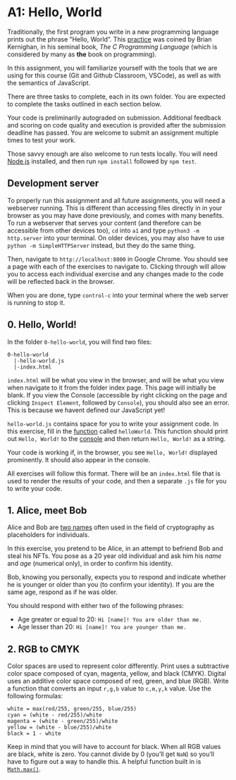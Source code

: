# A1: Hello, World

Traditionally, the first program you write in a new programming language prints out the phrase ”Hello, World”. This [practice](https://en.wikipedia.org/wiki/%22Hello,_World!%22_program#History) was coined by Brian Kernighan, in his seminal book, *The C Programming Language* (which is considered by many as **the** book on programming).

In this assignment, you will familiarize yourself with the tools that we are using for this course (Git and Github Classroom, VSCode), as well as with the semantics of JavaScript. 

There are three tasks to complete, each in its own folder. You are expected to complete the tasks outlined in each section below. 

Your code is preliminarily autograded on submission. Additional feedback and scoring on code quality and execution is provided after the submission deadline has passed. You are welcome to submit an assignment multiple times to test your work.

Those savvy enough are also welcome to run tests locally. You will need [Node.js](https://nodejs.org/en/) installed, and then run `npm install` followed by `npm test`.

## Development server
To properly run this assignment and all future assignments, you will need a webserver running. This is different than accessing files directly in in your browser as you may have done previously, and comes with many benefits. To run a webserver that serves your content (and therefore can be accessible from other devices too), `cd` into `a1` and type `python3 -m http.server` into your terminal. On older devices, you may also have to use `python -m SimpleHTTPServer` instead, but they do the same thing. 

Then, navigate to `http://localhost:8000` in Google Chrome. You should see a page with each of the exercises to navigate to. Clicking through will allow you to access each individual exercise and any changes made to the code will be reflected back in the browser.

When you are done, type `control-c` into your terminal where the web server is running to stop it.

## 0. Hello, World!
In the folder `0-hello-world`, you will find two files:
```
0-hello-world
  |-hello-world.js
  |-index.html
```

`index.html` will be what you view in the browser, and will be what you view when navigate to it from the folder index page. This page will initially be blank. If you view the Console (accessible by right clicking on the page and clicking `Inspect Element`, followed by `Console`), you should also see an error. This is because we havent defined our JavaScript yet!

`hello-world.js` contains space for you to write your assignment code. In this exercise, fill in the [function](https://developer.mozilla.org/en-US/docs/Web/JavaScript/Reference/Statements/function) called `helloWorld`. This function should print out `Hello, World!` to the [console](https://www.geeksforgeeks.org/javascript-console-log-with-examples/) and then return `Hello, World!` as a string.

Your code is working if, in the browser, you see `Hello, World!` displayed prominently. It should also appear in the console.

All exercises will follow this format. There will be an `index.html` file that is used to render the results of your code, and then a separate `.js` file for you to write your code.

## 1. Alice, meet Bob
Alice and Bob are [two names](https://en.wikipedia.org/wiki/Alice_and_Bob) often used in the field of cryptography as placeholders for individuals. 

In this exercise, you pretend to be Alice, in an attempt to befriend Bob and steal his NFTs. You pose as a 20 year old individual and ask him his *name* and *age* (numerical only), in order to confirm his identity.

Bob, knowing you personally, expects you to respond and indicate whether he is younger or older than you (to confirm your identity). If you are the same age, respond as if he was older.

You should respond with either two of the following phrases:

* Age greater or equal to 20: `Hi [name]! You are older than me.`
* Age lesser than 20: `Hi [name]! You are younger than me.`

## 2. RGB to CMYK
Color spaces are used to represent color differently. Print uses a subtractive color space composed of cyan, magenta, yellow, and black (CMYK). Digital uses an additive color space composed of red, green, and blue (RGB). Write a function that converts an input `r,g,b` value to `c,m,y,k` value. Use the following formulas: 

```
white = max(red/255, green/255, blue/255)
cyan = (white - red/255)/white
magenta = (white - green/255)/white
yellow = (white - blue/255)/white
black = 1 - white
```

Keep in mind that you will have to account for black. When all RGB values are black, white is zero. You cannot divide by 0 (you’ll get `NaN`) so you’ll have to figure out a way to handle this. A helpful function built in is [`Math.max()`](https://developer.mozilla.org/en-US/docs/Web/JavaScript/Reference/Global_Objects/Math/max).